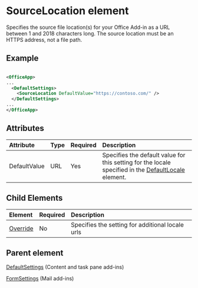 
# SourceLocation element

Specifies the source file location(s) for your Office Add-in as a URL between 1 and 2018 characters long. The source location must be an HTTPS address, not a file path.

## Example

```XML

<OfficeApp>
...
  <DefaultSettings>
    <SourceLocation DefaultValue="https://contoso.com/" />
  </DefaultSettings>
...
</OfficeApp>

```

## Attributes

|**Attribute**|**Type**|**Required**|**Description**|
|:-----|:-----|:-----|:-----|
|DefaultValue|URL|Yes|Specifies the default value for this setting for the locale specified in the [DefaultLocale](../../reference/manifest/defaultlocale.md) element.|


## Child Elements


|  Element | Required | Description  |
|:-----|:-----|:-----|
|  [Override](../../reference/manifest/override.md)   | No | Specifies the setting for additional locale urls |

## Parent element

[DefaultSettings](../../reference/manifest/defaultsettings.md) (Content and task pane add-ins)

[FormSettings](../../reference/manifest/formsettings.md) (Mail add-ins)


